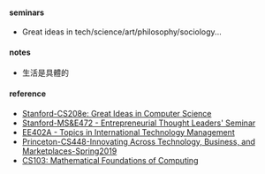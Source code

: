 #### seminars 
* Great ideas in tech/science/art/philosophy/sociology...

#### notes  
* 生活是具體的  


#### reference 
* [Stanford-CS208e: Great Ideas in Computer Science](https://web.stanford.edu/class/cs208e/cgi-bin/main.cgi/schedule/) 
* [Stanford-MS&E472 - Entrepreneurial Thought Leaders' Seminar](http://scpd.stanford.edu/search/publicCourseSearchDetails.do?method=load&courseId=12779)
* [EE402A - Topics in International Technology Management](https://www.youtube.com/playlist?list=PLoROMvodv4rOY_McwVddhHBnO2ey7F7oJ)
* [Princeton-CS448-Innovating Across Technology, Business, and Marketplaces-Spring2019](https://www.cs.princeton.edu/courses/archive/spring19/cos448/schedule.html) 
* [CS103: Mathematical Foundations of Computing](http://web.stanford.edu/class/cs103//handouts/overview.html) 
